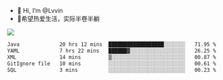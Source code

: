 - 👋 Hi, I’m @Lvvin
- 🍎希望热爱生活，实际半卷半躺
<!--
👀 I’m interested in ...
- 🌱 I’m currently learning ...
- 💞️ I’m looking to collaborate on ...
- 📫 How to reach me ...
->

<!---
Lvvin/Lvvin is a ✨ special ✨ repository because its `README.md` (this file) appears on your GitHub profile.
You can click the Preview link to take a look at your changes.

![Lvvin's GitHub stats](https://github-readme-stats.vercel.app/api?username=Lvvin&theme=default&show_icons=true&count_private=true)
--->

<a href="https://github.com/anuraghazra/github-readme-stats">
  <img align="center" src="https://github-readme-stats-lvvins-projects.vercel.app/api?username=Lvvin&theme=default&show_icons=true&count_private=true" />
</a>

<!--START_SECTION:waka-->

```txt
Java             20 hrs 12 mins  ██████████████████░░░░░░░   71.95 %
YAML             7 hrs 22 mins   ██████▓░░░░░░░░░░░░░░░░░░   26.25 %
XML              14 mins         ▒░░░░░░░░░░░░░░░░░░░░░░░░   00.87 %
GitIgnore file   10 mins         ░░░░░░░░░░░░░░░░░░░░░░░░░   00.61 %
SQL              3 mins          ░░░░░░░░░░░░░░░░░░░░░░░░░   00.23 %
```

<!--END_SECTION:waka-->


